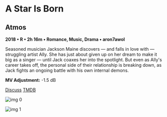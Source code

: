 # A Star Is Born

## Atmos

**2018 • R • 2h 16m • Romance, Music, Drama • aron7awol**

Seasoned musician Jackson Maine discovers — and falls in love with — struggling artist Ally. She has just about given up on her dream to make it big as a singer — until Jack coaxes her into the spotlight. But even as Ally's career takes off, the personal side of their relationship is breaking down, as Jack fights an ongoing battle with his own internal demons.

**MV Adjustment:** -1.5 dB

[Discuss](https://www.avsforum.com/threads/bass-eq-for-filtered-movies.2995212/post-57504916)  [TMDB](332562)

![img 0](https://i.imgur.com/IV23uXx.jpg)

![img 1](https://i.imgur.com/XA0eYW0.png)

